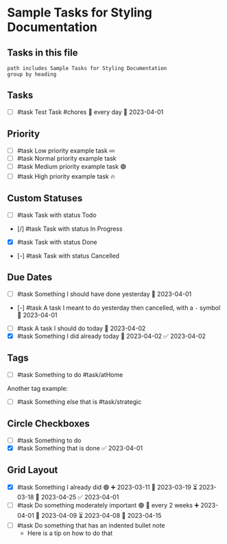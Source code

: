 # Sample Tasks for Styling Documentation

## Tasks in this file

```tasks
path includes Sample Tasks for Styling Documentation
group by heading
```

## Tasks

- [ ] #task Test Task #chores 🔁 every day 📅 2023-04-01

## Priority

- [ ] #task Low priority example task 💤
- [ ] #task Normal priority example task
- [ ] #task Medium priority example task 🟢
- [ ] #task High priority example task 🔥

## Custom Statuses

- [ ] #task Task with status Todo
- [/] #task Task with status In Progress
- [x] #task Task with status Done
- [-] #task Task with status Cancelled

## Due Dates

- [ ] #task Something I should have done yesterday 📅 2023-04-01
- [-] #task A task I meant to do yesterday then cancelled, with a `-` symbol 📅 2023-04-01
- [ ] #task A task I should do today 📅 2023-04-02
- [x] #task Something I did already today 📅 2023-04-02 ✅ 2023-04-02

## Tags

- [ ] #task Something to do #task/atHome

Another tag example:

- [ ] #task Something else that is #task/strategic

## Circle Checkboxes

- [ ] #task Something to do
- [x] #task Something that is done ✅ 2023-04-01

## Grid Layout

- [x] #task Something I already did 🟢 ➕ 2023-03-11 🛫 2023-03-19 ⏳ 2023-03-18 📅 2023-04-25 ✅ 2023-04-01
- [ ] #task Do something moderately important  🟢 🔁 every 2 weeks ➕ 2023-04-01  🛫 2023-04-09 ⏳ 2023-04-08 📅 2023-04-15
- [ ] #task Do something that has an indented bullet note
  - Here is a tip on how to do that
